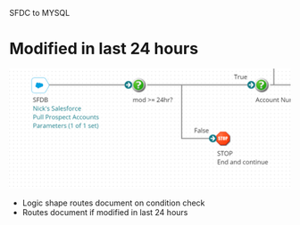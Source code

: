 SFDC to MYSQL
# Modified in last 24 hours

<img src="./images/20220724203133.png" class="img-right">

- Logic shape routes document on condition check <!-- .element: class="fragment" data-fragment-index="1" -->
- Routes document if modified in last 24 hours <!-- .element: class="fragment" data-fragment-index="2" -->